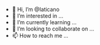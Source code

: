 - 👋 Hi, I’m @Iaticano
- 👀 I’m interested in ...
- 🌱 I’m currently learning ...
- 💞️ I’m looking to collaborate on ...
- 📫 How to reach me ...

<!---
Iaticano/Iaticano is a ✨ special ✨ repository because its `README.md` (this file) appears on your GitHub profile.
You can click the Preview link to take a look at your changes.
--->
